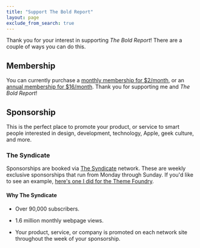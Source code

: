 ```yaml
---
title: "Support The Bold Report"
layout: page
exclude_from_search: true
---
```

Thank you for your interest in supporting *The Bold Report*! There are a couple of ways you can do this.

## Membership

You can currently purchase a [monthly membership for $2/month](#), or an [annual membership for $16/month](#). Thank you for supporting me and *The Bold Report*!

## Sponsorship
This is the perfect place to promote your product, or service to smart people interested in design, development, technology, Apple, geek culture, and more.

### The Syndicate

Sponsorships are booked via [The Syndicate](http://syndicateads.net/) network. These are weekly exclusive sponsorships that run from Monday through Sunday. If you'd like to see an example, [here's one I did for the Theme Foundry](/2013/10/sponsor-the-theme-foundry/).

#### Why The Syndicate

- Over 90,000 subscribers.

- 1.6 million monthly webpage views.

- Your product, service, or company is promoted on each network site throughout the week of your sponsorship.
